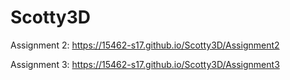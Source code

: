 # Scotty3D

Assignment 2: <https://15462-s17.github.io/Scotty3D/Assignment2>

Assignment 3: <https://15462-s17.github.io/Scotty3D/Assignment3>
